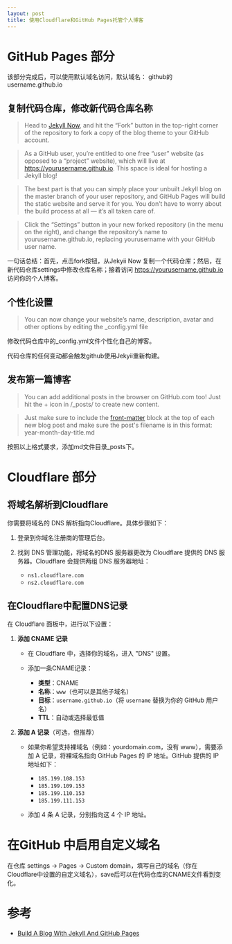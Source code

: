 ```yaml
---
layout: post
title: 使用Cloudflare和GitHub Pages托管个人博客
---
```


# GitHub Pages 部分

该部分完成后，可以使用默认域名访问，默认域名： github的username.github.io

## 复制代码仓库，修改新代码仓库名称

>Head to [Jekyll Now](https://github.com/barryclark/jekyll-now), and hit the “Fork” button in the top-right corner of the repository to fork a copy of the blog theme to your GitHub account.

>As a GitHub user, you’re entitled to one free “user” website (as opposed to a “project” website), which will live at https://yourusername.github.io. This space is ideal for hosting a Jekyll blog!

>The best part is that you can simply place your unbuilt Jekyll blog on the master branch of your user repository, and GitHub Pages will build the static website and serve it for you. You don’t have to worry about the build process at all — it’s all taken care of.

>Click the “Settings” button in your new forked repository (in the menu on the right), and change the repository’s name to yourusername.github.io, replacing yourusername with your GitHub user name.

一句话总结：首先，点击fork按钮，从Jekyii Now 复制一个代码仓库；然后，在新代码仓库settings中修改仓库名称；接着访问 https://yourusername.github.io 访问你的个人博客。


## 个性化设置

> You can now change your website’s name, description, avatar and other options by editing the _config.yml file

修改代码仓库中的_config.yml文件个性化自己的博客。

代码仓库的任何变动都会触发github使用Jekyii重新构建。

## 发布第一篇博客

>You can add additional posts in the browser on GitHub.com too!
Just hit the + icon in /_posts/ to create new content. 

>Just make sure to include the [front-matter](https://jekyllrb.com/docs/front-matter/) block at the top of each new blog post and make sure the post's filename is in this format: year-month-day-title.md

按照以上格式要求，添加md文件目录_posts下。


# Cloudflare 部分

## 将域名解析到Cloudflare

你需要将域名的 DNS 解析指向Cloudflare。具体步骤如下：

  1. 登录到你域名注册商的管理后台。
  2. 找到 DNS 管理功能，将域名的DNS 服务器更改为 Cloudflare 提供的 DNS 服务器。Cloudflare 会提供两组 DNS 服务器地址：

     - `ns1.cloudflare.com`
     - `ns2.cloudflare.com`

## 在Cloudflare中配置DNS记录

在 Cloudflare 面板中，进行以下设置：

1. **添加 CNAME 记录**

   - 在 Cloudflare 中，选择你的域名，进入 "DNS" 设置。

   - 添加一条CNAME记录：
     - **类型**：CNAME
     - **名称**：`www`（也可以是其他子域名）
     - **目标**：`username.github.io`（将 `username` 替换为你的 GitHub 用户名）
     - **TTL**：自动或选择最低值

2. **添加 A 记录**（可选，但推荐）

   - 如果你希望支持裸域名（例如：yourdomain.com，没有 www），需要添加 A 记录，将裸域名指向 GitHub Pages 的 IP 地址。GitHub 提供的 IP 地址如下：

     - `185.199.108.153`
     - `185.199.109.153`
     - `185.199.110.153`
     - `185.199.111.153`

   - 添加 4 条 A 记录，分别指向这 4 个 IP 地址。

# 在GitHub 中启用自定义域名

在仓库 settings -> Pages -> Custom domain，填写自己的域名（你在Cloudflare中设置的自定义域名），save后可以在代码仓库的CNAME文件看到变化。

# 参考

* [Build A Blog With Jekyll And GitHub Pages](https://www.smashingmagazine.com/2014/08/build-blog-jekyll-github-pages/)
